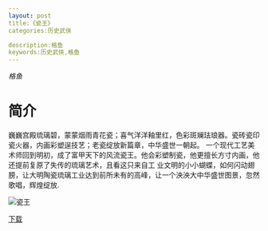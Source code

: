 ```yaml
---
layout: post
title:《瓷王》
categories:历史武侠

description:格鱼
keywords:历史武侠,格鱼
---
```

*格鱼*

# 简介

巍巍宫殿琉璃碧，蒙蒙烟雨青花瓷；喜气洋洋釉里红，色彩斑斓珐琅器。瓷砖瓷印瓷火器，内画彩塑逞技艺；老瓷绽放新篇章，中华盛世一朝起。
一个现代工艺美术师回到明初，成了富甲天下的风流瓷王。他会彩塑制瓷，他更擅长方寸内画，他还提前复原了失传的琉璃艺术，且看这只来自工
业文明的小小蝴蝶，如何闪动翅膀，让大明陶瓷琉璃工业达到前所未有的高峰，让一个泱泱大中华盛世图景，忽然歌唱，辉煌绽放.

![瓷王](https://img.imiaobige.com/143145/76824.jpg)

[下载](https://public.by.files.1drv.com/y4mj8go5j64bjAPgGyPEAIOW_goFF0Uw2an4Jfi9A2qhZhzhbJ7I_ZSeJIWLRC2DBnuKDffW-cUcJ8oPMaNj1FVis1lr68FeLvE2QzOZwcB0JGh_LCd7erA-18hMlD2NzuvYJVWJUE2-mtEL009uVkWe2uI9k9P9iq7UcvPR1Lbb-BXUpDONXyF785lOpyFTsfoEdEgEwkHDTGO1S9T3eBw2QHT0pbpugrNKWQcw50Xu-a-4x1C4cDUxezjg3VhtZzE)
